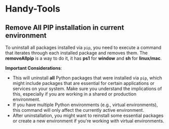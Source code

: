 # Handy-Tools

## Remove All PIP installation in current environment
To uninstall all packages installed via `pip`, you need to execute a command that iterates through each installed package and removes them. The **removeAllpip** is a way to do it, it has **ps1** for **window** and **sh** for **linux/mac**. 

**Important Considerations**:
- This will uninstall **all** Python packages that were installed via `pip`, which might include packages that are essential for certain applications or services on your system. Make sure you understand the implications of this, especially if you are working in a shared or production environment.
- If you have multiple Python environments (e.g., virtual environments), this command will only affect the currently active environment.
- After uninstallation, you might want to reinstall some essential packages or create a new environment if you're working with virtual environments.
